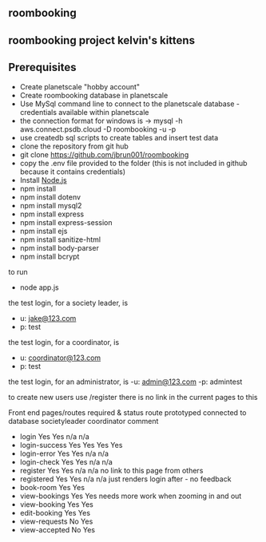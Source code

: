 ## roombooking

## roombooking project kelvin's kittens

## Prerequisites

- Create planetscale "hobby account"
- Create roombooking database in planetscale
- Use MySql command line to connect to the planetscale database - credentials available within planetscale
- the connection format for windows is
-> mysql -h aws.connect.psdb.cloud -D roombooking -u <USERNAMEHERE> -p<PASSWORDHERE>
- use createdb sql scripts to create tables and insert test data
- clone the repository from git hub
- git clone https://github.com/jbrun001/roombooking 
- copy the .env file provided to the folder (this is not included in github because it contains credentials)
- Install [Node.js](https://nodejs.org/en/download/)
- npm install
- npm install dotenv
- npm install mysql2
- npm install express
- npm install express-session
- npm install ejs
- npm install sanitize-html
- npm install body-parser
- npm install bcrypt


to run
- node app.js

the test login, for a society leader, is
 - u: jake@123.com
 - p: test

the test login, for a coordinator, is
 - u: coordinator@123.com
 - p: test

the test login, for an administrator, is
 -u: admin@123.com
 -p: admintest


to create new users use 
 /register
there is no link in the current pages to this

Front end pages/routes required & status
route               prototyped      connected to database       societyleader   coordinator     comment
- login             Yes             Yes                         n/a             n/a
- login-success     Yes             Yes                         Yes             Yes
- login-error       Yes             Yes                         n/a             n/a
- login-check       Yes             Yes                         n/a             n/a
- register          Yes             Yes                         n/a             n/a             no link to this page from others
- registered        Yes             Yes                         n/a             n/a             just renders login after - no feedback
- book-room                                                     Yes             Yes
- view-bookings                                                 Yes             Yes             needs more work when zooming in and out
- view-booking                                                  Yes             Yes
- edit-booking                                                  Yes             Yes
- view-requests                                                 No              Yes
- view-accepted                                                 No              Yes
